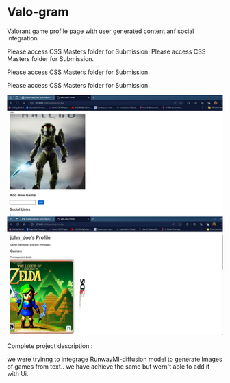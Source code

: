# Valo-gram
Valorant game profile page with user generated content anf social integration

Please access CSS Masters folder for Submission.
Please access CSS Masters folder for Submission.

Please access CSS Masters folder for Submission.

Please access CSS Masters folder for Submission.

<img src = "img1.png" />


<img src = "img2.png" />


Complete project description :

we were tryinng to integrage RunwayMl-diffusion model to generate Images of games from text..
we have achieve the same but wern't able to add it with Ui.
